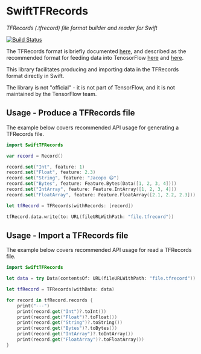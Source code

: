 # SwiftTFRecords
*TFRecords (.tfrecord) file format builder and reader for Swift*

[![Build Status](https://dev.azure.com/edgeWonders/TFRecords/_apis/build/status/JacopoMangiavacchi.TFRecords)](https://dev.azure.com/edgeWonders/TFRecords/_build/results?buildId=latest)


The TFRecords format is briefly documented
[here](https://www.tensorflow.org/api_guides/python/python_io#tfrecords_format_details),
and described as the recommended format for feeding data into TenosorFlow
[here](https://www.tensorflow.org/api_guides/python/reading_data#standard_tensorflow_format)
and
[here](https://www.tensorflow.org/api_guides/python/io_ops#example_protocol_buffer).

This library facilitates producing and importing data in the TFRecords format directly in
Swift. 

The library is not "official" - it is not part of TensorFlow, and it is not maintained by the TensorFlow team.

## Usage - Produce a TFRecords file

The example below covers recommended API usage for generating a TFRecords file.

```swift
import SwiftTFRecords

var record = Record()

record.set("Int", feature: 1)
record.set("Float", feature: 2.3)
record.set("String", feature: "Jacopo 😃")
record.set("Bytes", feature: Feature.Bytes(Data([1, 2, 3, 4])))
record.set("IntArray", feature: Feature.IntArray([1, 2, 3, 4]))
record.set("FloatArray", feature: Feature.FloatArray([2.1, 2.2, 2.3]))

let tfRecord = TFRecords(withRecords: [record])

tfRecord.data.write(to: URL(fileURLWithPath: "file.tfrecord"))

```

## Usage - Import a TFRecords file 

The example below covers recommended API usage for read a TFRecords file.

```swift
import SwiftTFRecords

let data = try Data(contentsOf: URL(fileURLWithPath: "file.tfrecord"))

let tfRecord = TFRecords(withData: data)

for record in tfRecord.records {
    print("---")
    print(record.get("Int")?.toInt())
    print(record.get("Float")?.toFloat())
    print(record.get("String")?.toString())
    print(record.get("Bytes")?.toBytes())
    print(record.get("IntArray")?.toIntArray())
    print(record.get("FloatArray")?.toFloatArray())
}

```
